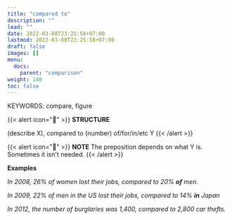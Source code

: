 ```yaml
---
title: "compared to"
description: ""
lead: ""
date: 2022-03-08T23:25:58+07:00
lastmod: 2022-03-08T23:25:58+07:00
draft: false
images: []
menu:
  docs:
    parent: "comparison"
weight: 140
toc: false
---
```


KEYWORDS: compare, figure

{{< alert icon="🌱" >}}
**STRUCTURE**

(describe X), compared to (number) of/for/in/etc Y
{{< /alert >}}

{{< alert icon="📝" >}}
**NOTE** The preposition depends on what Y is. Sometimes it isn't needed.
{{< /alert >}}

**Examples**

_In 2008, 26% of women lost their jobs, compared to 20% **of** men._

_In 2009, 22% of men in the US lost their jobs, compared to 14% **in** Japan_

_In 2012, the number of burglaries was 1,400, compared to 2,800 car thefts._
